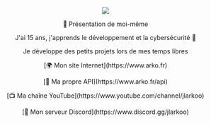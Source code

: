 <p align="center">
	<img src="https://i.pinimg.com/originals/c9/fd/91/c9fd91f0948e965d55cd1df20e514c3f.gif" />	
</p>

<p align="center">
	🧠 Présentation de moi-même
</p>
<p align="center">
	J'ai 15 ans, j'apprends le développement et la cybersécurité 🙂
</p>
<p align="center">
	Je développe des petits projets lors de mes temps libres
</p>
<p align="center">
	[🌍 Mon site Internet](https://www.arko.fr)
</p>
<p align="center">
	[🎨 Ma propre API](https://www.arko.fr/api)
</p>	
<p align="center">
	[📺 Ma chaîne YouTube](https://www.youtube.com/channel/jlarkoo)
</p>	
<p align="center">	
	[💬 Mon serveur Discord](https://www.discord.gg/jlarkoo)
</p>
